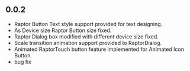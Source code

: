 ## 0.0.2

* Raptor Button Text style support provided for text designing.
* As Device size Raptor Button size fixed.
* Raptor Dialog box modified with different device size fixed.
* Scale transition animation support provided to RaptorDialog.
* Animated RaptorTouch button feature implemented for Animated Icon Button.
* bug fix


